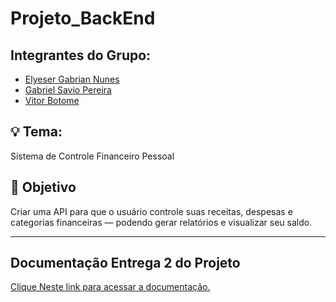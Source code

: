 # Projeto_BackEnd

## Integrantes do Grupo:

<ul>
    <li>
        <a href="https://github.com/ElyeserGabrian">Elyeser Gabrian Nunes</a>
    </li>
    <li>
        <a href="https://github.com/GabrielSavioPereira">Gabriel Savio Pereira</a>
    </li>
    <li>
        <a href="https://github.com/VitorBotome">Vitor Botome</a>
    </li>
</ul>

## 💡 Tema: 
Sistema de Controle Financeiro Pessoal

## 🎯 Objetivo

Criar uma API para que o usuário controle suas receitas, despesas e categorias financeiras — podendo gerar relatórios e visualizar seu saldo.

---
## Documentação Entrega 2 do Projeto

<a href="https://github.com/GabrielSavioPereira/Projeto_BackEnd/blob/main/Documentacao/documentacao_entrega2.MD"> Clique Neste link para acessar a documentação.</a>

